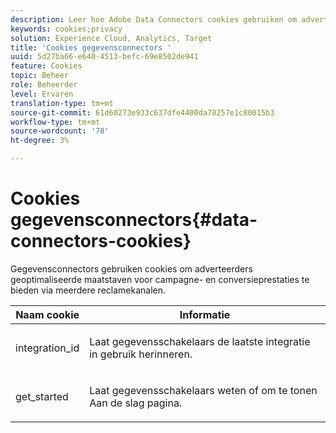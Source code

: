 ```yaml
---
description: Leer hoe Adobe Data Connectors cookies gebruiken om adverteerders geoptimaliseerde maatstaven voor campagne- en conversieprestaties te bieden via meerdere reclamekanalen.
keywords: cookies;privacy
solution: Experience Cloud, Analytics, Target
title: 'Cookies gegevensconnectors '
uuid: 5d27ba66-e640-4513-befc-69e8502de941
feature: Cookies
topic: Beheer
role: Beheerder
level: Ervaren
translation-type: tm+mt
source-git-commit: 61d60273e933c637dfe4400da78257e1c80015b3
workflow-type: tm+mt
source-wordcount: '78'
ht-degree: 3%

---
```



# Cookies gegevensconnectors{#data-connectors-cookies}

Gegevensconnectors gebruiken cookies om adverteerders geoptimaliseerde maatstaven voor campagne- en conversieprestaties te bieden via meerdere reclamekanalen.

<table id="table_54B402C6E19C4A70B1E27BC9DFF776EB"> 
 <thead> 
  <tr> 
   <th colname="col1" class="entry"> Naam cookie </th> 
   <th colname="col2" class="entry"> Informatie </th> 
  </tr> 
 </thead>
 <tbody> 
  <tr> 
   <td colname="col1"> <p>integration_id </p> </td> 
   <td colname="col2"> <p>Laat gegevensschakelaars de laatste integratie in gebruik herinneren. </p> </td> 
  </tr> 
  <tr> 
   <td colname="col1"> <p>get_started </p> </td> 
   <td colname="col2"> <p>Laat gegevensschakelaars weten of om <span class="wintitle"> te tonen Aan de slag</span> pagina. </p> </td> 
  </tr> 
 </tbody> 
</table>

